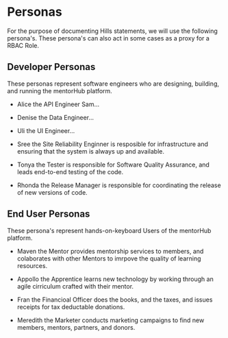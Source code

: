 # Personas

For the purpose of documenting Hills statements, we will use the following persona's. These persona's can also act in some cases as a proxy for a RBAC Role.

## Developer Personas

These personas represent software engineers who are designing, building, and running the mentorHub platform.

- Alice the API Engineer Sam...

- Denise the Data Engineer...

- Uli the UI Engineer...

- Sree the Site Reliability Enginner is resposible for infrastructure and ensuring that the system is always up and available.

- Tonya the Tester is responsible for Software Quality Assurance, and leads end-to-end testing of the code.

- Rhonda the Release Manager is responsible for coordinating the release of new versions of code.

## End User Personas

These persona's represent hands-on-keyboard Users of the mentorHub platform.

- Maven the Mentor provides mentorship services to members, and colaborates with other Mentors to imrpove the quality of learning resources.

- Appollo the Apprentice learns new technology by working through an agile cirriculum crafted with their mentor.

- Fran the Financioal Officer does the books, and the taxes, and issues receipts for tax deductable donations.

- Meredith the Marketer conducts marketing campaigns to find new members, mentors, partners, and donors.
